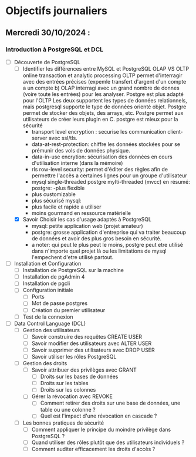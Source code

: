 # Objectifs journaliers

## Mercredi 30/10/2024 :

### Introduction à PostgreSQL et DCL

- [ ] Découverte de PostgreSQL
  - [ ] Identifier les différences entre MySQL et PostgreSQL
    OLAP VS OLTP
    online transaction et analytic processing
    OLTP permet d'interragir avec des entrées précises (expemle transfert d'argent d'un compte a un compte b)
    OLAP interragi avec un grand nombre de donnes (voire toute les entrées) pour les analyser.
    Postgre est plus adapté pour l'OLTP
    Les deux supportent les types de données relationnels, mais postgresql supporte le type de données orienté objet.
    Postgre permet de stocker des objets, des arrays, etc.
    Postgre permet aux utilisateurs de créer leurs plugin en C.
    postgre est mieux pour la sécurité
    - transport level encryption : securise les communication client-server avec ssl/tls.
    - data-at-rest-protection: chiffre les données stockées pour se prémunir des vols de données physique.
    - data-in-use encrytion: sécurisation des données en cours d'utilisation interne (dans la mémoire)
    - rls row-level security: permet d'éditer des règles afin de permettre l'accès a certaines lignes pour un groupe d'utilisateur
    - mysql single-threaded postgre mylti-threaded (mvcc)
    en résumé:
    postgre:
    -plus flexible
    - plus customizable
    - plus sécurisé
    mysql:
    - plus facile et rapide a utiliser
    - moins gourmand en ressource matérielle
  - [x] Savoir Choisir les cas d'usage adaptés à PostgreSQL
    - mysql: petite application web (projet amateur)
    - postgre: grosse application d'entreprise qui va traiter beaucoup de données et avoir des plus gros besoin en sécurité.
    - a noter: qui peut le plus peut le moins, postgre peut etre utilisé dans n'importe quel projet là ou les limitations de mysql l'empechent d'etre utilisé partout.

- [ ] Installation et Configuration
  - [ ] Installation de PostgreSQL sur la machine
  - [ ] Installation de pgAdmin 4
  - [ ] Installation de pgcli
  - [ ] Configuration initiale
    - [ ] Ports
    - [ ] Mot de passe postgres
    - [ ] Création du premier utilisateur
  - [ ] Test de la connexion

- [ ] Data Control Language (DCL)
  - [ ] Gestion des utilisateurs
    - [ ] Savoir construire des requêtes CREATE USER
    - [ ] Savoir modifier des utilisateurs avec ALTER USER
    - [ ] Savoir supprimer des utilisateurs avec DROP USER
    - [ ] Savoir utiliser les rôles PostgreSQL
  
  - [ ] Gestion des droits
    - [ ] Savoir attribuer des privilèges avec GRANT
      - [ ] Droits sur les bases de données
      - [ ] Droits sur les tables
      - [ ] Droits sur les colonnes
    - [ ] Gérer la révocation avec REVOKE
      - [ ] Comment retirer des droits sur une base de données, une table ou une colonne ?
      - [ ] Quel est l'impact d'une révocation en cascade ?

  - [ ] Les bonnes pratiques de sécurité
    - [ ] Comment appliquer le principe du moindre privilège dans PostgreSQL ?
    - [ ] Quand utiliser des rôles plutôt que des utilisateurs individuels ?
    - [ ] Comment auditer efficacement les droits d'accès ?